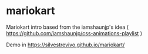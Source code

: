 # mariokart
Mariokart intro based from the iamshaunjp's idea ( https://github.com/iamshaunjp/css-animations-playlist )

Demo in https://silvestrevivo.github.io/mariokart/

